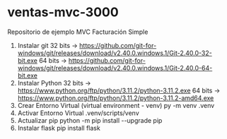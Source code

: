 # ventas-mvc-3000
Repositorio de ejemplo MVC Facturación Simple

1. Instalar git
	32 bits -> https://github.com/git-for-windows/git/releases/download/v2.40.0.windows.1/Git-2.40.0-32-bit.exe
	64 bits -> https://github.com/git-for-windows/git/releases/download/v2.40.0.windows.1/Git-2.40.0-64-bit.exe
2. Instalar Python
	32 bits -> https://www.python.org/ftp/python/3.11.2/python-3.11.2.exe
	64 bits -> https://www.python.org/ftp/python/3.11.2/python-3.11.2-amd64.exe
3. Crear Entorno Virtual (virtual environment - venv)
	py -m venv .venv
4. Activar Entorno Virtual
	.venv/scripts/venv
5. Actualizar pip
	python -m pip install --upgrade pip
6. Instalar flask
	pip install flask